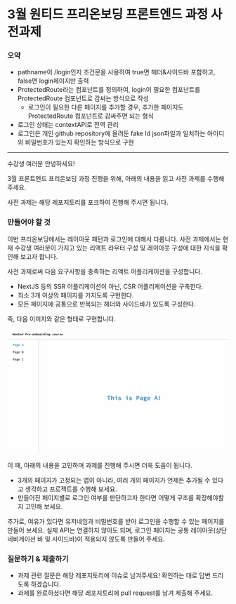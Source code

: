 # 3월 원티드 프리온보딩 프론트엔드 과정 사전과제

### 오약

- pathname이 /login인지 조건문을 사용하여 true면 헤더&사이드바 포함하고, false면 login페이지만 출력
- ProtectedRoute라는 컴포넌트를 정의하여, login이 필요한 컴포넌트를 ProtectedRoute 컴포넌트로 감싸는 방식으로 작성
  - 로그인이 필요한 다른 페이지를 추가할 경우, 추가한 페이지도 ProtectedRoute 컴포넌트로 감싸주면 되는 형식
- 로그인 상태는 contextAPI로 전역 관리
- 로그인은 개인 github repository에 올려둔 fake Id json파일과 일치하는 아이디와 비밀번호가 있는지 확인하는 방식으로 구현

---

수강생 여러분 안녕하세요!

3월 프론트엔드 프리온보딩 과정 진행을 위해, 아래의 내용을 읽고 사전 과제를 수행해 주세요.

사전 과제는 해당 레포지토리를 포크하여 진행해 주시면 됩니다.

### 만들어야 할 것

이번 프리온보딩에서는 레이아웃 패턴과 로그인에 대해서 다룹니다. 사전 과제에서는 현재 수강생 여러분이 가지고 있는 리액트 라우터 구성 및 레이아웃 구성에 대한 지식을 확인해 보고자 합니다.

사전 과제로써 다음 요구사항을 충족하는 리액트 어플리케이션을 구성합니다.

- NextJS 등의 SSR 어플리케이션이 아닌, CSR 어플리케이션을 구축한다.
- 최소 3개 이상의 페이지를 가지도록 구현한다.
- 모든 페이지에 공통으로 반복되는 헤더와 사이드바가 있도록 구성한다.

즉, 다음 이미지와 같은 형태로 구현합니다.

![sample-image](./sample.jpg)

이 때, 아래의 내용을 고민하며 과제를 진행해 주시면 더욱 도움이 됩니다.

- 3개의 페이지가 고정되는 앱이 아니라, 여러 개의 페이지가 언제든 추가될 수 있다고 생각하고 프로젝트를 수행해 보세요.
- 만들어진 페이지별로 로그인 여부를 판단하고자 한다면 어떻게 구조를 확장해야할지 고민해 보세요.

추가로, 여유가 있다면 유저네임과 비밀번호를 받아 로그인을 수행할 수 있는 페이지를 만들어 보세요. 실제 API는 연결하지 않아도 되며, 로그인 페이지는 공통 레이아웃(상단 네비게이션 바 및 사이드바)이 적용되지 않도록 만들어 주세요.

### 질문하기 & 제출하기

- 과제 관련 질문은 해당 레포지토리에 이슈로 남겨주세요! 확인하는 대로 답변 드리도록 하겠습니다.
- 과제를 완료하셨다면 해당 레포지토리에 pull request를 남겨 제출해 주세요.
